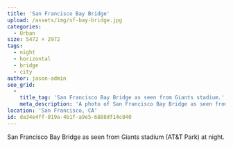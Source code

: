 ```yaml
---
title: 'San Francisco Bay Bridge'
upload: /assets/img/sf-bay-bridge.jpg
categories:
  - Urban
size: 5472 × 2972
tags:
  - night
  - horizontal
  - bridge
  - city
author: jason-admin
seo_grid:
  -
    title_tag: 'San Francisco Bay Bridge as seen from Giants stadium.'
    meta_description: 'A photo of San Francisco Bay Bridge as seen from Giants stadium (AT&T Park) at night.'
location: 'San Francisco, CA'
id: da34e4ff-019a-4b1f-a9e5-6888df14c840
---
```

San Francisco Bay Bridge as seen from Giants stadium (AT&T Park) at night.